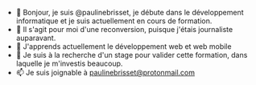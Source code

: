 - 👋 Bonjour, je suis @paulinebrisset, je débute dans le développement informatique et je suis actuellement en cours de formation.
- 👀 Il s'agit pour moi d'une reconversion, puisque j'étais journaliste auparavant.
- 🌱 J'apprends actuellement le développement web et web mobile
- 💞️ Je suis à la recherche d'un stage pour valider cette formation, dans laquelle je m'investis beaucoup.
- 📫 Je suis joignable à paulinebrisset@protonmail.com

<!---
paulinebrisset/paulinebrisset is a ✨ special ✨ repository because its `README.md` (this file) appears on your GitHub profile.
You can click the Preview link to take a look at your changes.
--->
